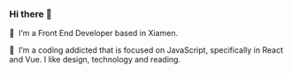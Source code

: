 ### Hi there 👋

🔭 &nbsp;I’m a Front End Developer based in Xiamen.

🌱 &nbsp;I’m a coding addicted that is focused on JavaScript, specifically in React and Vue. I like design, technology and reading.

<!--
**zhuowenli/zhuowenli** is a ✨ _special_ ✨ repository because its `README.md` (this file) appears on your GitHub profile.

Here are some ideas to get you started:

- 🔭 I’m currently working on ...
- 🌱 I’m currently learning ...
- 👯 I’m looking to collaborate on ...
- 🤔 I’m looking for help with ...
- 💬 Ask me about ...
- 📫 How to reach me: ...
- 😄 Pronouns: ...
- ⚡ Fun fact: ...
-->
